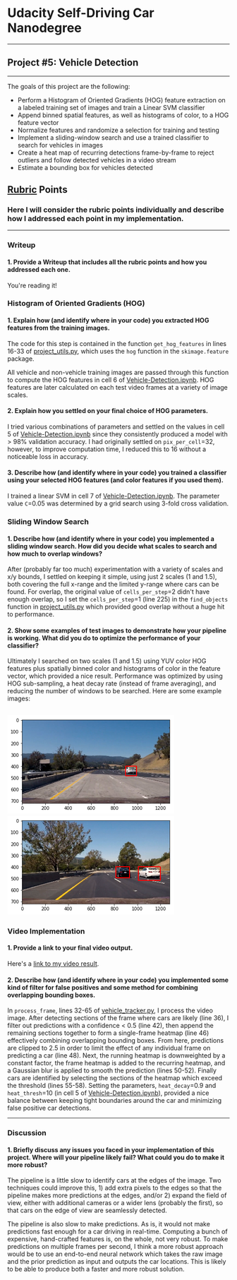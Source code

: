 # Udacity Self-Driving Car Nanodegree
---

## Project #5: Vehicle Detection
---

The goals of this project are the following:

* Perform a Histogram of Oriented Gradients (HOG) feature extraction on a labeled training set of images and train a Linear SVM classifier
* Append binned spatial features, as well as histograms of color, to a HOG feature vector
* Normalize features and randomize a selection for training and testing
* Implement a sliding-window search and use a trained classifier to search for vehicles in images
* Create a heat map of recurring detections frame-by-frame to reject outliers and follow detected vehicles in a video stream
* Estimate a bounding box for vehicles detected

[//]: # (Image References)
[image1]: ./example_images/output_10_0.png
[image2]: ./example_images/output_10_1.png

## [Rubric](https://review.udacity.com/#!/rubrics/513/view) Points
### Here I will consider the rubric points individually and describe how I addressed each point in my implementation.  

---
### Writeup

#### 1. Provide a Writeup that includes all the rubric points and how you addressed each one.

You're reading it!

### Histogram of Oriented Gradients (HOG)

#### 1. Explain how (and identify where in your code) you extracted HOG features from the training images.

The code for this step is contained in the function `get_hog_features` in lines 16-33 of [project_utils.py](/scripts/project_utils.py), which uses the `hog` function in the `skimage.feature` package.

All vehicle and non-vehicle training images are passed through this function to compute the HOG features in cell 6 of [Vehicle-Detection.ipynb](/scripts/Vehicle-Detection.ipynb). HOG features are later calculated on each test video frames at a variety of image scales.

#### 2. Explain how you settled on your final choice of HOG parameters.

I tried various combinations of parameters and settled on the values in cell 5 of [Vehicle-Detection.ipynb](/scripts/Vehicle-Detection.ipynb) since they consistently produced a model with > 98% validation accuracy. I had originally settled on `pix_per_cell`=32, however, to improve computation time, I reduced this to 16 without a noticeable loss in accuracy.

#### 3. Describe how (and identify where in your code) you trained a classifier using your selected HOG features (and color features if you used them).

I trained a linear SVM in cell 7 of [Vehicle-Detection.ipynb](/scripts/Vehicle-Detection.ipynb). The parameter value `C`=0.05 was determined by a grid search using 3-fold cross validation.

### Sliding Window Search

#### 1. Describe how (and identify where in your code) you implemented a sliding window search.  How did you decide what scales to search and how much to overlap windows?

After (probably far too much) experimentation with a variety of scales and x/y bounds, I settled on keeping it simple, using just 2 scales (1 and 1.5), both covering the full x-range and the limited y-range where cars can be found. For overlap, the original value of `cells_per_step`=2 didn't have enough overlap, so I set the `cells_per_step`=1 (line 225) in the `find_objects` function in [project_utils.py](/scripts/project_utils.py) which provided good overlap without a huge hit to performance.

#### 2. Show some examples of test images to demonstrate how your pipeline is working.  What did you do to optimize the performance of your classifier?

Ultimately I searched on two scales (1 and 1.5) using YUV color HOG features plus spatially binned color and histograms of color in the feature vector, which provided a nice result. Performance was optimized by using HOG sub-sampling, a heat decay rate (instead of frame averaging), and reducing the number of windows to be searched. Here are some example images:

![example car detection 1][image1]
![example car detection 2][image2]
---

### Video Implementation

#### 1. Provide a link to your final video output.

Here's a [link to my video result](./project_video_with_cars.mp4).


#### 2. Describe how (and identify where in your code) you implemented some kind of filter for false positives and some method for combining overlapping bounding boxes.

In `process_frame`, lines 32-65 of [vehicle_tracker.py](/scripts/vehicle_tracker.py), I process the video image. After detecting sections of the frame where cars are likely (line 36), I filter out predictions with a confidence < 0.5 (line 42), then append the remaining sections together to form a single-frame heatmap (line 46) effectively combining overlapping bounding boxes. From here, predictions are clipped to 2.5 in order to limit the effect of any individual frame on predicting a car (line 48). Next, the running heatmap is downweighted by a constant factor, the frame heatmap is added to the recurring heatmap, and a Gaussian blur is applied to smooth the prediction (lines 50-52). Finally cars are identified by selecting the sections of the heatmap which exceed the threshold (lines 55-58). Setting the parameters, `heat_decay`=0.9 and `heat_thresh`=10 (in cell 5 of [Vehicle-Detection.ipynb](/scripts/Vehicle-Detection.ipynb)), provided a nice balance between keeping tight boundaries around the car and minimizing false positive car detections.

---

### Discussion

#### 1. Briefly discuss any issues you faced in your implementation of this project.  Where will your pipeline likely fail?  What could you do to make it more robust?

The pipeline is a little slow to identify cars at the edges of the image. Two techniques could improve this, 1) add extra pixels to the edges so that the pipeline makes more predictions at the edges, and/or 2) expand the field of view, either with additional cameras or a wider lens (probably the first), so that cars on the edge of view are seamlessly detected.

The pipeline is also slow to make predictions. As is, it would not make predictions fast enough for a car driving in real-time. Computing a bunch of expensive, hand-crafted features is, on the whole, not very robust. To make predictions on multiple frames per second, I think a more robust approach would be to use an end-to-end neural network which takes the raw image and the prior prediction as input and outputs the car locations. This is likely to be able to produce both a faster and more robust solution.

